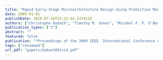 ```yaml
---
title: "Rapid Early-Stage Microarchitecture Design Using Predictive Models"
date: 2009-01-01
publishDate: 2020-07-16T15:22:44.237413Z
authors: ["Christophe Dubach", "Timothy M. Jones", "Micahel F. P. O'Boyle"]
publication_types: ["1"]
abstract: ""
featured: false
publication: "*Proceedings of the 2009 IEEE  International Conference on Computer Design (<span style=\"font-weight:bold\"><span style=\"font-weight:bold;color:black\">ICCD</span></span>)*"
tags: ["reviewed"]
url_pdf: "papers/dubach09iccd.pdf"
---
```


